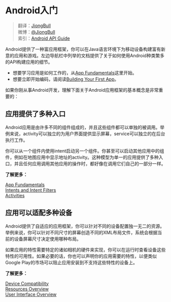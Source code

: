 # Android入门

> 翻译：[JiongBull](https://github.com/JiongBull)  
 微博：[@JiongBull](http://weibo.com/jiongbull/)  
 索引：[Android API Guide](https://github.com/JiongBull/Android-API-Guide)



Android提供了一种富应用框架，你可以在Java语言环境下为移动设备构建富有新意的应用和游戏。左边导航栏中列举的文档提供了关于如何使用Android种类繁多的API构建应用的细节。

- 想要学习应用是如何工作的，从[App Fundamentals](http://developer.android.com/guide/components/fundamentals.html)这里开始。
- 想要立即开始编码，请阅读[Building Your First App](http://developer.android.com/training/basics/firstapp/index.html)。

如果你刚从事Android开发，理解下面关于Android应用框架的基本概念是非常重要的：

## 应用提供了多种入口

Android应用是由许多不同的组件组成的，并且这些组件都可以单独的被调用。举例来说，activity可以独立的为用户界面提供显示屏幕，service可以独立的在后台执行工作。

你可以从一个组件内使用intent启动另一个组件。你甚至可以启动其他应用中的组件，例如在地图应用中显示地址的activity。这种模型为单一的应用提供了多种入口，并且任何应用调用其他应用的操作时，都好像在调用它们自己的一部分一样。

**了解更多：**

[App Fundamentals](http://developer.android.com/guide/components/fundamentals.html)  
[Intents and Intent Filters](http://developer.android.com/guide/components/intents-filters.html)  
[Activities](http://developer.android.com/guide/components/activities.html)  

## 应用可以适配多种设备

Android提供了自适应的应用框架，你可以针对不同的设备配置独一无二的资源。举例来说，你可以针对不同尺寸的屏幕创造不同的XML布局文件，系统会根据当前的设备屏幕尺寸决定使用哪种布局。

如果应用的特性需要特定的诸如相机的硬件来实现，你可以在运行时查看设备这些特性的可用性。如果必要的话，你也可以声明你的应用需要的特性，以便类似Google Play的市场可以阻止应用安装到不支持这些特性的设备上。

**了解更多：**

[Device Compatibility](http://developer.android.com/guide/practices/compatibility.html)  
[Resources Overview](http://developer.android.com/guide/topics/resources/overview.html)  
[User Interface Overview](http://developer.android.com/guide/topics/ui/overview.html)  
